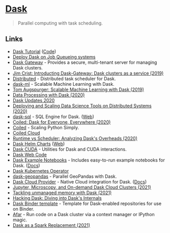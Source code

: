# [Dask](https://dask.org/)

> Parallel computing with task scheduling.

## Links

- [Dask Tutorial](https://tutorial.dask.org/) ([Code](https://github.com/dask/dask-tutorial))
- [Deploy Dask on Job Queueing systems](https://github.com/dask/dask-jobqueue)
- [Dask Gateway](https://gateway.dask.org/) - Provides a secure, multi-tenant server for managing Dask clusters.
- [Jim Crist: Introducting Dask-Gateway: Dask clusters as a service (2019)](https://www.youtube.com/watch?v=Q8Wy0RB5UKQ)
- [Distributed](https://github.com/dask/distributed) - Distributed task scheduler for Dask.
- [dask-ml](https://github.com/dask/dask-ml) - Scalable Machine Learning with Dask.
- [Tom Augspurger: Scalable Machine Learning with Dask (2019)](https://www.youtube.com/watch?v=we1m4-IsbL8)
- [Data Processing with Dask (2020)](https://www.pluralsight.com/tech-blog/data-processing-with-dask/)
- [Dask Updates 2020](https://twitter.com/_JacobTomlinson/status/1280885857734590466)
- [Deploying and Scaling Data Science Tools on Distributed Systems (2020)](https://www.youtube.com/watch?v=Db4Gk18bs50)
- [dask-sql](https://github.com/nils-braun/dask-sql) - SQL Engine for Dask. ([Web](https://nils-braun.github.io/dask-sql/))
- [Coiled: Dask for Everyone, Everywhere (2020)](https://medium.com/coiled-hq/coiled-dask-for-everyone-everywhere-376f5de0eff4)
- [Coiled](https://coiled.io/) - Scaling Python Simply.
- [Coiled Cloud](https://cloud.coiled.io/)
- [Runtime vs Scheduler: Analyzing Dask's Overheads (2020)](https://arxiv.org/abs/2010.11105)
- [Dask Helm Charts](https://github.com/dask/helm-chart) ([Web](https://helm.dask.org/))
- [Dask CUDA](https://github.com/rapidsai/dask-cuda) - Utilities for Dask and CUDA interactions.
- [Dask Web Code](https://github.com/dask/dask.github.io)
- [Dask Example Notebooks](https://github.com/dask/dask-examples) - Includes easy-to-run example notebooks for Dask. ([Docs](https://examples.dask.org/))
- [Dask Kubernetes Operator](https://github.com/piersharding/dask-operator)
- [dask-geopandas](https://github.com/jsignell/dask-geopandas) - Parallel GeoPandas with Dask.
- [Dask Cloud Provider](https://github.com/dask/dask-cloudprovider) - Native Cloud integration for Dask. ([Docs](https://cloudprovider.dask.org/en/latest/))
- [Jupyter, Microscopy, and On-demand Dask Cloud Clusters (2021)](https://www.youtube.com/watch?v=6YpuvJv6324)
- [Tackling unmanaged memory with Dask (2021)](https://coiled.io/tackling-unmanaged-memory-with-dask/)
- [Hacking Dask: Diving into Dask's Internals](https://github.com/jrbourbeau/hacking-dask)
- [Dask Binder template](https://github.com/jrbourbeau/dask-binder-template) - Template for Dask-enabled repositories for use on Binder.
- [Afar](https://github.com/eriknw/afar) - Run code on a Dask cluster via a context manager or IPython magic.
- [Dask as a Spark Replacement (2021)](https://coiled.io/blog/dask-as-a-spark-replacement/)
